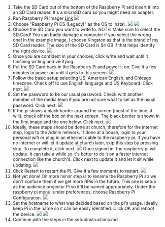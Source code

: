 1. Take the SD Card out of the bottom of the Raspberry Pi and insert it into an SD Card reader. It's a microSD card so you might need an adapter.
2. Run Raspberry Pi Imager [Link](https://www.raspberrypi.com/software/) ![](/images/rpiImager.png)
3. Choose "Raspberry Pi OS (Legacy)" as the OS to install. ![](/images/other.png) ![](/images/version.png)
4. Choose the SD Card you want to write to. NOTE: Make sure to select the SD Card! You can badly damage a computer if you select the wrong one! In the example image, I choose Kingston as that is the brand of my SD Card reader. The size of the SD Card is 64 GB if that helps identify the right device. ![](/images/SDCard.png)
5. Once you are confident in your choices, click write and wait until it finishing writing and verifying.
6. Put the SD Card back in the Raspberry Pi and power it on. Give it a few minutes to power on until it gets to this screen. ![](/images/raspberryPi.png)
7. Follow the basic setup selecting US, American English, and Chicago timezone. Check off to use English language and US Keyboard. Click next. ![](/images/countrySetup.png)
8. Set the password to be our usual password. Check with another member of the media team if you are not sure what to set as the usual password. Click next. ![](/images/passwordSet.png)
9. If the pi shows a black border around the screen (most of the time, it will), check off the box on the next screen. The black border is shown in the first image and the one below. Click next. ![](/images/blackBorder.png)
10. Ideally, these steps should be done at church, therefore for the internet step, login to the Admin network. If done at a house, login to your personal wifi or plug in an ethernet cable to the raspberry pi. If you have no internet or will let it update at church later, skip this step by pressing skip. To complete it, click next. ![](/images/internet.png) Once signed in, the raspberry pi will update. It can take a while so it's better to do it on a faster internet connection like the church's. Click next to update it and let it sit while updating. ![](/images/update.png)
11. Click Restart to restart the Pi. Give it a few moments to restart. ![](/images/restart.png)
12. Not yet done! On more minor step is to rename the Raspberry Pi so we don't confuse them if we get more RPis in the future. This one is setup as the audience projector Pi so it'll be named appropriately. Under the raspberry pi menu, under preferences, choose Raspberry Pi Configuration. ![](/images/rpirename.png)
13. Set the hostname to what was decided based on the pi's usage. Ideally, keep Pi in the name so it can be easily identified. Click OK and reboot the device. ![](/images/hostname.png) ![](/images/restart2.png)
14. Continue with the steps in the setupInstructions.md